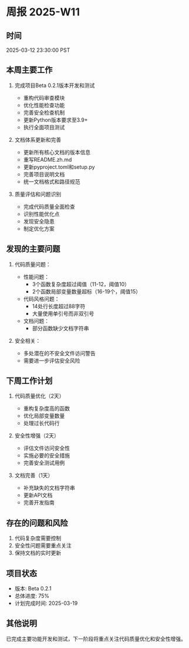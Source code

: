 # 周报 2025-W11

## 时间
2025-03-12 23:30:00 PST

## 本周主要工作

1. 完成项目Beta 0.2.1版本开发和测试
   - 重构代码审查模块
   - 优化性能检查功能
   - 完善安全检查机制
   - 更新Python版本要求至3.9+
   - 执行全面项目测试

2. 文档体系更新和完善
   - 更新所有核心文档的版本信息
   - 重写README.zh.md
   - 更新pyproject.toml和setup.py
   - 完善项目说明文档
   - 统一文档格式和路径规范

3. 质量评估和问题识别
   - 完成代码质量全面检查
   - 识别性能优化点
   - 发现安全隐患
   - 制定优化方案

## 发现的主要问题

1. 代码质量问题：
   - 性能问题：
     * 3个函数复杂度超过阈值（11-12，阈值10）
     * 2个函数局部变量数量超标（16-19个，阈值15）
   - 代码风格问题：
     * 14处行长度超过88字符
     * 大量使用单引号而非双引号
   - 文档问题：
     * 部分函数缺少文档字符串

2. 安全相关：
   - 多处潜在的不安全文件访问警告
   - 需要进一步评估安全风险

## 下周工作计划

1. 代码质量优化（2天）
   - 重构复杂度高的函数
   - 优化局部变量数量
   - 处理过长代码行

2. 安全性增强（2天）
   - 评估文件访问安全性
   - 实施必要的安全措施
   - 完善安全测试用例

3. 文档完善（1天）
   - 补充缺失的文档字符串
   - 更新API文档
   - 完善开发指南

## 存在的问题和风险

1. 代码复杂度需要控制
2. 安全性问题需要重点关注
3. 保持文档的实时更新

## 项目状态
- 版本: Beta 0.2.1
- 总体进度: 75%
- 计划完成时间: 2025-03-19

## 其他说明
已完成主要功能开发和测试，下一阶段将重点关注代码质量优化和安全性增强。 